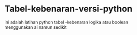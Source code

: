 # Tabel-kebenaran-versi-python
ini adalah latihan python tabel -kebenaran  logika atau boolean  menggunakan ai namun sedikit 
